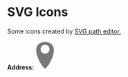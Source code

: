 # SVG Icons
Some icons created by <a href='https://yqnn.github.io/svg-path-editor/' target="_blank" rel="noopener noreferrer">SVG path editor.</a>
<br>
<!-- address -->
<strong>Address:<strong>    <img src="https://github.com/kubiksk8ter/SVG_Icons/blob/main/SVG-address.svg">
